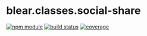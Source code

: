 # blear.classes.social-share

[![npm module][npm-img]][npm-url]
[![build status][travis-img]][travis-url]
[![coverage][coveralls-img]][coveralls-url]

[travis-img]: https://img.shields.io/travis/blearjs/blear.classes.social-share/master.svg?maxAge=2592000&style=flat-square
[travis-url]: https://travis-ci.org/blearjs/blear.classes.social-share

[npm-img]: https://img.shields.io/npm/v/blear.classes.social-share.svg?maxAge=2592000&style=flat-square
[npm-url]: https://www.npmjs.com/package/blear.classes.social-share

[coveralls-img]: https://img.shields.io/coveralls/blearjs/blear.classes.social-share/master.svg?maxAge=2592000&style=flat-square
[coveralls-url]: https://coveralls.io/github/blearjs/blear.classes.social-share?branch=master
